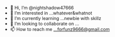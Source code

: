 - 👋 Hi, I’m @nightshadow47666
- 👀 I’m interested in ...whatever&whatnot
- 🌱 I’m currently learning ...newbie with skillz
- 💞️ I’m looking to collaborate on ...
- 📫 How to reach me ...forfunz9666@gmail.com

<!---
nightshadow47666/nightshadow47666 is a ✨ special ✨ repository because its `README.md` (this file) appears on your GitHub profile.
You can click the Preview link to take a look at your changes.
--->
